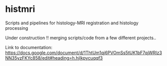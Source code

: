 # histmri
Scripts and pipelines for histology-MRI registration and histology processing


Under construction !! merging scripts/code from a few different projects..

Link to documentation:
https://docs.google.com/document/d/1ThtUm1qj6PVOmSs5tUK1bF7qjWRlz3NN35yzFKYc858/edit#heading=h.hjlkpycuqqf3
